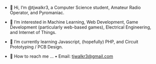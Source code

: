- 🦊 Hi, I’m @tjwalkr3, a Computer Science student, Amateur Radio Operator, and Pyromaniac.  

- 👀 I’m interested in Machine Learning, Web Development, Game Development (particularly web-based games), Electrical Engineering, and Internet of Things.

- 🐉 I’m currently learning Javascript, (hopefully) PHP, and Circuit Prototyping / PCB Design.

- 👋 How to reach me ...
     • Email:  tjwalkr3@gmail.com
